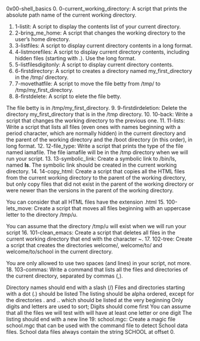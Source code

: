 0x00-shell_basics
0. 0-current_working_directory: A script that prints the absolute path name of the current working directory.
1. 1-listit: A script to display the contents list of your current directory.
2. 2-bring_me_home:  A  script that changes the working directory to the user’s home directory.
3. 3-listfiles: A script to display current directory contents in a long format.
4. 4-listmorefiles: A script to display current directory contents, including hidden files (starting with .). Use the long format.
5. 5-listfilesdigitonly: A script to display current directory contents.
6. 6-firstdirectory: A script to creates a directory named my_first_directory in the /tmp/ directory.
7. 7-movethatfile: A script to move the file betty from /tmp/ to /tmp/my_first_directory.
8. 8-firstdelete: A script to elete the file betty.

The file betty is in /tmp/my_first_directory.
9. 9-firstdirdeletion: Delete the directory my_first_directory that is in the /tmp directory.
10. 10-back: Write a script that changes the working directory to the previous one.
11. 11-lists: Write a script that lists all files (even ones with names beginning with a period character, which are normally hidden) in the current directory and the parent of the working directory and the /boot directory (in this order), in long format.
12. 12-file_type: Write a script that prints the type of the file named iamafile. The file iamafile will be in the /tmp directory when we will run your script.
13. 13-symbolic_link: Create a symbolic link to /bin/ls, named __ls__. The symbolic link should be created in the current working directory.
14. 14-copy_html: Create a script that copies all the HTML files from the current working directory to the parent of the working directory, but only copy files that did not exist in the parent of the working directory or were newer than the versions in the parent of the working directory.

You can consider that all HTML files have the extension .html
15. 100-lets_move: Create a script that moves all files beginning with an uppercase letter to the directory /tmp/u.

You can assume that the directory /tmp/u will exist when we will run your script
16. 101-clean_emacs: Create a script that deletes all files in the current working directory that end with the character ~.
17. 102-tree: Create a script that creates the directories welcome/, welcome/to/ and welcome/to/school in the current directory.

You are only allowed to use two spaces (and lines) in your script, not more.
18. 103-commas: Write a command that lists all the files and directories of the current directory, separated by commas (,).

Directory names should end with a slash (/)
Files and directories starting with a dot (.) should be listed
The listing should be alpha ordered, except for the directories . and .. which should be listed at the very beginning
Only digits and letters are used to sort; Digits should come first
You can assume that all the files we will test with will have at least one letter or one digit
The listing should end with a new line
19: school.mgc: Create a magic file school.mgc that can be used with the command file to detect School data files. School data files always contain the string SCHOOL at offset 0.

